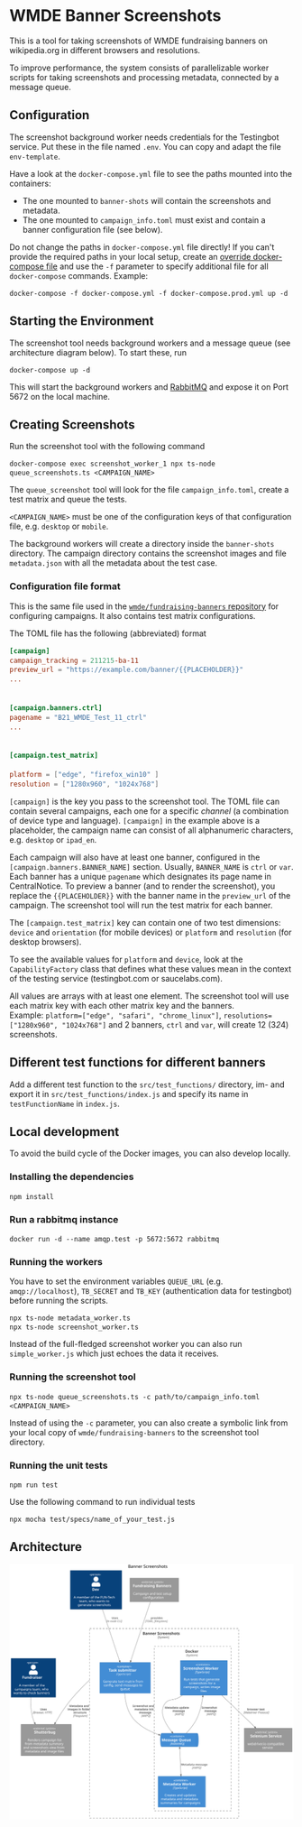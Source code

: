 # WMDE Banner Screenshots

This is a tool for taking screenshots of WMDE fundraising banners on wikipedia.org in different browsers and resolutions.

To improve performance, the system consists of parallelizable worker scripts for taking screenshots and processing metadata, connected by a message queue.

## Configuration
The screenshot background worker needs credentials for the Testingbot service. Put these in the file named `.env`.
You can copy and adapt the file `env-template`.

Have a look at the `docker-compose.yml` file to see the paths
mounted into the containers:

- The one mounted to `banner-shots` will contain the screenshots and metadata.
- The one mounted to `campaign_info.toml` must exist and contain a banner
	configuration file (see below).

Do not change the paths in `docker-compose.yml` file directly! If you
can't provide the required paths in your local setup, create an [override
docker-compose
file](https://docs.docker.com/compose/extends/#multiple-compose-files) and
use the `-f` parameter to specify additional file for all `docker-compose`
commands. Example:

	docker-compose -f docker-compose.yml -f docker-compose.prod.yml up -d

## Starting the Environment

The screenshot tool needs background workers and a message queue (see architecture diagram below). To start these, run

    docker-compose up -d

This will start the background workers and [RabbitMQ](https://www.rabbitmq.com/) and expose it on Port 5672 on the 
local machine.

## Creating Screenshots

Run the screenshot tool with the following command

    docker-compose exec screenshot_worker_1 npx ts-node queue_screenshots.ts <CAMPAIGN_NAME>

The `queue_screenshot` tool will look for the file `campaign_info.toml`,
create a test matrix and queue the tests. 

`<CAMPAIGN_NAME>` must be one of the configuration keys of that
configuration file, e.g. `desktop` or `mobile`.

The background workers will create a directory inside the `banner-shots` directory. The campaign directory contains the 
screenshot images and file `metadata.json` with all the metadata about the test case.


### Configuration file format

This is the same file used in the [`wmde/fundraising-banners`
repository](https://github.com/wmde/fundraising-banners) for configuring
campaigns. It also contains test matrix configurations.

The TOML file has the following (abbreviated) format

```toml
[campaign]
campaign_tracking = 211215-ba-11
preview_url = "https://example.com/banner/{{PLACEHOLDER}}"
...


[campaign.banners.ctrl]
pagename = "B21_WMDE_Test_11_ctrl"
...


[campaign.test_matrix]

platform = ["edge", "firefox_win10" ]
resolution = ["1280x960", "1024x768"]

```

`[campaign]` is the key you pass to the screenshot tool. The TOML file can
contain several campaigns, each one for a specific *channel* (a
combination of device type and language). `[campaign]` in the example
above is a placeholder, the campaign name can consist of all
alphanumeric characters, e.g. `desktop` or `ipad_en`.

Each campaign will also have at least one banner, configured in the 
`[campaign.banners.BANNER_NAME]` section. Usually, `BANNER_NAME` is `ctrl` or `var`.
Each banner has a unique `pagename` which designates its page name in
CentralNotice. To preview a banner (and to render the screenshot), you
replace the `{{PLACEHOLDER}}` with the banner name in the `preview_url` of
the campaign. The screenshot tool will run the test matrix for each
banner.

The `[campaign.test_matrix]` key can contain one of two test dimensions:
`device` and `orientation` (for mobile devices) or `platform` and
`resolution` (for desktop browsers).

To see the available values for `platform` and `device`, look at the
`CapabilityFactory` class that defines what these values mean in the
context of the testing service (testingbot.com or saucelabs.com).

All values are arrays with at least one element. The screenshot tool will
use each matrix key with each other matrix key and the banners.  
Example:
`platform=["edge", "safari", "chrome_linux"]`, `resolutions=["1280x960",
"1024x768"]` and 2 banners, `ctrl` and `var`, will create 12 (3*2*4)
screenshots.


## Different test functions for different banners

Add a different test function to the `src/test_functions/` directory,
im- and export it in `src/test_functions/index.js` and specify its name in
`testFunctionName` in `index.js`.

## Local development

To avoid the build cycle of the Docker images, you can also develop
locally.

### Installing the dependencies

	npm install

### Run a rabbitmq instance

	docker run -d --name amqp.test -p 5672:5672 rabbitmq


### Running the workers

You have to set the environment variables `QUEUE_URL` (e.g. `amqp://localhost`), `TB_SECRET` and `TB_KEY` (authentication data for testingbot) before running the scripts.

	npx ts-node metadata_worker.ts
	npx ts-node screenshot_worker.ts

Instead of the full-fledged screenshot worker you can also run
`simple_worker.js` which just echoes the data it receives.


### Running the screenshot tool

	npx ts-node queue_screenshots.ts -c path/to/campaign_info.toml <CAMPAIGN_NAME>

Instead of using the `-c` parameter, you can also create a symbolic link
from your local copy of `wmde/fundraising-banners` to the screenshot tool
directory.

### Running the unit tests

    npm run test

Use the following command to run individual tests

    npx mocha test/specs/name_of_your_test.js 

## Architecture

![Architecture - Component Diagram](docs/architecture.svg)
